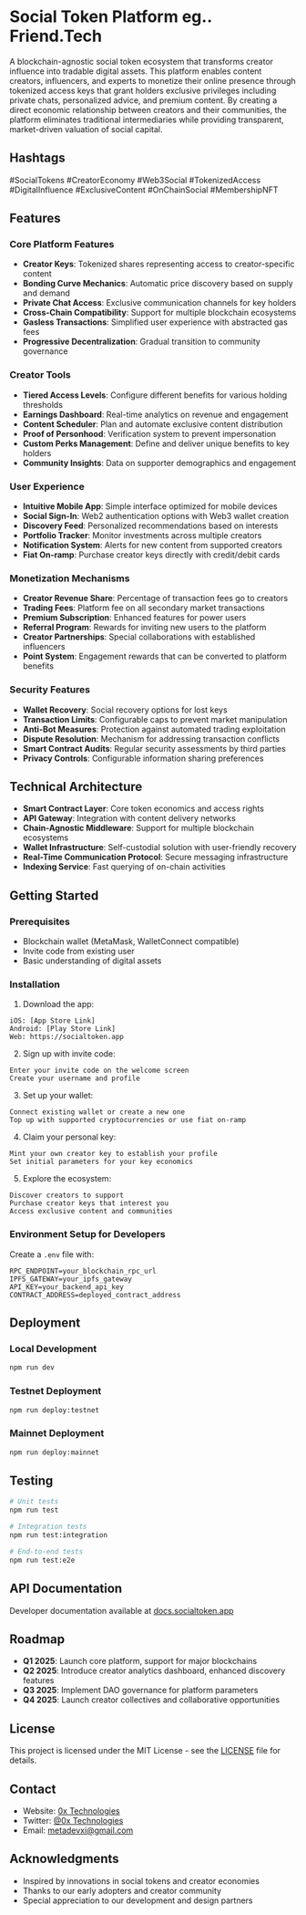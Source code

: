 # Social Token Platform eg.. Friend.Tech

A blockchain-agnostic social token ecosystem that transforms creator influence into tradable digital assets. This platform enables content creators, influencers, and experts to monetize their online presence through tokenized access keys that grant holders exclusive privileges including private chats, personalized advice, and premium content. By creating a direct economic relationship between creators and their communities, the platform eliminates traditional intermediaries while providing transparent, market-driven valuation of social capital.

## Hashtags

#SocialTokens #CreatorEconomy #Web3Social #TokenizedAccess #DigitalInfluence #ExclusiveContent #OnChainSocial #MembershipNFT

## Features

### Core Platform Features
- **Creator Keys**: Tokenized shares representing access to creator-specific content
- **Bonding Curve Mechanics**: Automatic price discovery based on supply and demand
- **Private Chat Access**: Exclusive communication channels for key holders
- **Cross-Chain Compatibility**: Support for multiple blockchain ecosystems
- **Gasless Transactions**: Simplified user experience with abstracted gas fees
- **Progressive Decentralization**: Gradual transition to community governance

### Creator Tools
- **Tiered Access Levels**: Configure different benefits for various holding thresholds
- **Earnings Dashboard**: Real-time analytics on revenue and engagement
- **Content Scheduler**: Plan and automate exclusive content distribution
- **Proof of Personhood**: Verification system to prevent impersonation
- **Custom Perks Management**: Define and deliver unique benefits to key holders
- **Community Insights**: Data on supporter demographics and engagement

### User Experience
- **Intuitive Mobile App**: Simple interface optimized for mobile devices
- **Social Sign-In**: Web2 authentication options with Web3 wallet creation
- **Discovery Feed**: Personalized recommendations based on interests
- **Portfolio Tracker**: Monitor investments across multiple creators
- **Notification System**: Alerts for new content from supported creators
- **Fiat On-ramp**: Purchase creator keys directly with credit/debit cards

### Monetization Mechanisms
- **Creator Revenue Share**: Percentage of transaction fees go to creators
- **Trading Fees**: Platform fee on all secondary market transactions
- **Premium Subscription**: Enhanced features for power users
- **Referral Program**: Rewards for inviting new users to the platform
- **Creator Partnerships**: Special collaborations with established influencers
- **Point System**: Engagement rewards that can be converted to platform benefits

### Security Features
- **Wallet Recovery**: Social recovery options for lost keys
- **Transaction Limits**: Configurable caps to prevent market manipulation
- **Anti-Bot Measures**: Protection against automated trading exploitation
- **Dispute Resolution**: Mechanism for addressing transaction conflicts
- **Smart Contract Audits**: Regular security assessments by third parties
- **Privacy Controls**: Configurable information sharing preferences

## Technical Architecture

- **Smart Contract Layer**: Core token economics and access rights
- **API Gateway**: Integration with content delivery networks
- **Chain-Agnostic Middleware**: Support for multiple blockchain ecosystems
- **Wallet Infrastructure**: Self-custodial solution with user-friendly recovery
- **Real-Time Communication Protocol**: Secure messaging infrastructure
- **Indexing Service**: Fast querying of on-chain activities

## Getting Started

### Prerequisites
- Blockchain wallet (MetaMask, WalletConnect compatible)
- Invite code from existing user
- Basic understanding of digital assets

### Installation

1. Download the app:
```
iOS: [App Store Link]
Android: [Play Store Link]
Web: https://socialtoken.app
```

2. Sign up with invite code:
```
Enter your invite code on the welcome screen
Create your username and profile
```

3. Set up your wallet:
```
Connect existing wallet or create a new one
Top up with supported cryptocurrencies or use fiat on-ramp
```

4. Claim your personal key:
```
Mint your own creator key to establish your profile
Set initial parameters for your key economics
```

5. Explore the ecosystem:
```
Discover creators to support
Purchase creator keys that interest you
Access exclusive content and communities
```

### Environment Setup for Developers

Create a `.env` file with:
```
RPC_ENDPOINT=your_blockchain_rpc_url
IPFS_GATEWAY=your_ipfs_gateway
API_KEY=your_backend_api_key
CONTRACT_ADDRESS=deployed_contract_address
```

## Deployment

### Local Development
```bash
npm run dev
```

### Testnet Deployment
```bash
npm run deploy:testnet
```

### Mainnet Deployment
```bash
npm run deploy:mainnet
```

## Testing

```bash
# Unit tests
npm run test

# Integration tests
npm run test:integration

# End-to-end tests
npm run test:e2e
```

## API Documentation

Developer documentation available at [docs.socialtoken.app](https://docs.socialtoken.app)

## Roadmap

- **Q1 2025**: Launch core platform, support for major blockchains
- **Q2 2025**: Introduce creator analytics dashboard, enhanced discovery features
- **Q3 2025**: Implement DAO governance for platform parameters
- **Q4 2025**: Launch creator collectives and collaborative opportunities

## License

This project is licensed under the MIT License - see the [LICENSE](LICENSE) file for details.

## Contact

- Website: [0x Technologies](https://0xtech.guru)
- Twitter: [@0x Technologies](https://twitter.com/0xtech.guru)
- Email: metadevxi@gmail.com

## Acknowledgments

- Inspired by innovations in social tokens and creator economies
- Thanks to our early adopters and creator community
- Special appreciation to our development and design partners
